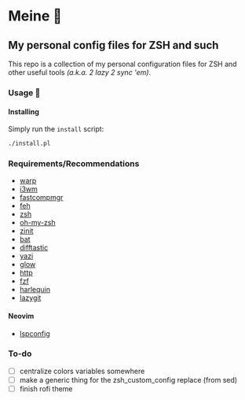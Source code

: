 # Meine :boar:

## My personal config files for ZSH and such

This repo is a collection of my personal configuration files for ZSH and other useful tools _(a.k.a. 2 lazy 2 sync 'em)_.

### Usage :ninja:

#### Installing

Simply run the `install` script:

```bash
./install.pl
```

### Requirements/Recommendations

- [warp](https://www.warp.dev/)
- [i3wm](https://i3wm.org/)
- [fastcompmgr](https://github.com/tycho-kirchner/fastcompmgr)
- [feh](https://github.com/derf/feh)
- [zsh](https://www.zsh.org/)
- [oh-my-zsh](https://ohmyz.sh/)
- [zinit](https://github.com/zdharma-continuum/zinit)
- [bat](https://github.com/sharkdp/bat)
- [difftastic](https://github.com/Wilfred/difftastic)
- [yazi](https://github.com/sxyazi/yazi)
- [glow](https://github.com/charmbracelet/glow)
- [http](https://github.com/httpie/cli)
- [fzf](https://github.com/junegunn/fzf)
- [harlequin](https://github.com/tconbeer/harlequin)
- [lazygit](https://github.com/jesseduffield/lazygit)

#### Neovim

- [lspconfig](https://github.com/neovim/nvim-lspconfig)

### To-do

- [ ] centralize colors variables somewhere
- [ ] make a generic thing for the zsh_custom_config replace (from sed)
- [ ] finish rofi theme
